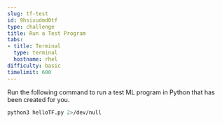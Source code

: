 ```yaml
---
slug: tf-test
id: 9hsixudmd0tf
type: challenge
title: Run a Test Program
tabs:
- title: Terminal
  type: terminal
  hostname: rhel
difficulty: basic
timelimit: 600
---
```

Run the following command to run a test ML program in Python that has been created for you.
```bash
python3 helloTF.py 2>/dev/null
```